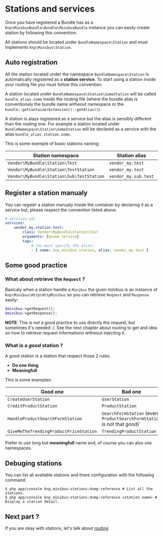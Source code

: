 Stations and services
=====================

Once you have registered a Bundle has as a `Knp\MinibusBundle\Bundle\MinibusBundle`
instance you can easily create station by following this convention:


All stations should be located under `BundleNamespace\Station` and must implements
`Knp\Minibus\Station`.


## Auto registration

All the station located under the namespace `BundleNamespace\Station` is
automatically registered as a **station service**. To start using a station
inside your routing file you must follow this convention:

A station located under `BundleNamespace\Station\SomeStation` will be
called `bundle_alias.some` inside the routing file (where the bundle alias is
conventionaly the bundle name witheout namespace or the
`bundle::getContainerExtension()::getAlias()`).


A station is alays registered as a service but the alias is sensibly different
than the routing one. For example a station located under
`BundleNamespace\Station\SomeStation` will be declared as a service with the
alias `bundle_alias.station.some`.

This is some exemple of basic stations naming:

| Station namespace                         | Station alias        | Station service id           |
| ----------------------------------------- | -------------------- | ---------------------------- |
| `Vendor\MyBundle\Station\Test`            | `vendor_my.test`     | `vendor_my.station.test`     |
| `Vendor\MyBundle\Station\TestStation`     | `vendor_my.test`     | `vendor_my.station.test`     |
| `Vendor\MyBundle\Station\Sub\TestStation` | `vendor_my.sub.test` | `vendor_my.station.sub.test` |

## Register a station manualy

You can regster a station manualy inside the container by declaring it as a
service but, please respect the convention listed above.

```yaml
# services.yml
services:
    vendor_my.station.test:
        class: Vendor\MyBundle\Station\Test
        arguments: [@some_service]
        tags:
            # You must specify the alias!
            - { name: knp_minibus.station, alias: vendor_my.test }
```

## Some good practice

### What about retrieve the `Request` ?

Basicaly when a station handle a `Minibus` the given minibus is an instance of
`Knp\Minibus\Http\HttpMinibus` so you can retrieve `Request` and `Response` easily:

```php
$minibus->getRequest();
$minibus->getResponse();
```

**NOTE**: This is not a good practice to use directly the request, but sometimes it's
needed :/. See the next chapter about routing to get and idea on how to retrieve
request informations witheout injecting it.

### What is a *good* station ?

A good station is a station that respect those 2 rules:

- **Do one thing**
- **Meaningfull**

This is some examples:

| Good one                               | Bad one                                                                 |
| -------------------------------------- | ----------------------------------------------------------------------- |
| `CreateUserStation`                    | `UserStation`                                                           |
| `CreditProductStation`                 | `ProductStation`                                                        |
| `HandleProductSearchFormStation`       | `SearchFormStation` (even `ProductSearchFormStation` is not that good)` |
| `GiveMeTheTrendingProductPriceStation` | `TrendingProductStation`                                                |

Prefer to use long but **meaningfull** name and, of course you can also use namespaces.

## Debuging stations

You can list all available stations and there configuration with the following
command:

```shell
$ php app/console knp_minibus:stations:dump-reference # List all the stations.
$ php app/console knp_minibus:stations:dump-reference <station name> # Display a station detail.
```

## Next part ?

If you are okay with stations, let's talk about [routing](routing.md)
